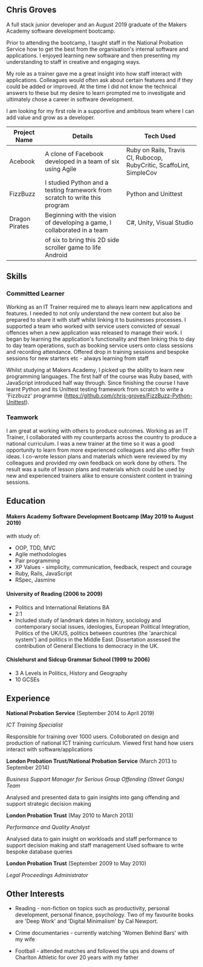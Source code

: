 ## Chris Groves

A full stack junior developer and an August 2019 graduate of the Makers Academy software development bootcamp. 

Prior to attending the bootcamp, I taught staff in the National Probation Service how to get the best from the organisation's internal software and applications. I enjoyed learning new software and then presenting my understanding to staff in creative and engaging ways.

My role as a trainer gave me a great insight into how staff interact with applications. Colleagues would often ask about certain features and if they could be added or improved. At the time I did not know the technical answers to these but my desire to learn prompted me to investigate and ultimately chose a career in software development.

I am looking for my first role in a supportive and ambitous team where I can add value and grow as a developer.

| Project Name  | Details                                                                 | Tech Used                |
| ------------- | ------------------------------------------------------------------------|--------------------------|
| Acebook       | A clone of Facebook developed in a team of six using Agile              | Ruby on Rails, Travis CI, Rubocop,                                                                                    RubyCritic, ScaffoLint, SimpleCov |
| FizzBuzz      | I studied Python and a testing framework from scratch to write this program | Python and Unittest  |     
| Dragon Pirates| Beginning with the vision of developing a game, I collaborated in a team| C#, Unity, Visual Studio |
|               | of six to bring this 2D side scroller game to life                        Android                                              
                  

## Skills

### Committed Learner

Working as an IT Trainer required me to always learn new applications and features. I needed to not only understand the new content but also be prepared to share it with staff whilst linking it to businesses processes. I supported a team who worked with service users convicted of sexual offences when a new application was released to manage their work. I began by learning the application's functionality and then linking this to day to day team operations, such as booking service users onto class sessions and recording attendance. Offered drop in training sessions and bespoke sessions for new starters etc - always learning from staff

Whilst studying at Makers Academy, I picked up the ability to learn new programming languages. The first half of the course was Ruby based, with JavaScript introduced half way through. Since finishing the course I have learnt Python and its Unittest testing framework from scratch to write a 'Fizzbuzz' programme (https://github.com/chris-groves/FizzBuzz-Python-Unittest).

### Teamwork

I am great at working with others to produce outcomes. Working as an IT Trainer, I collaborated with my counterparts across the country to produce a national curriculum. I was a new trainer at the time so it was a good opportunity to learn from more experienced colleagues and also offer fresh ideas. I co-wrote lesson plans and materials which were reviewed by my colleagues and provided my own feedback on work done by others. The result was a suite of lesson plans and materials which could be used by new and experienced trainers alike to ensure consistent content in training sessions.

## Education

#### Makers Academy Software Development Bootcamp (May 2019 to August 2019)

with study of:

- OOP, TDD, MVC
- Agile methodologies
- Pair programming
- XP Values - simplicity, communication, feedback, respect and courage
- Ruby, Rails, JavaScript
- RSpec, Jasmine

#### University of Reading (2006 to 2009)

- Politics and International Relations BA
- 2:1
- Included study of landmark dates in history, sociology and contemporary social issues, ideologies, European Political Integration, Politics of the UK/US, politics between countries (the 'anarchical system') and politics in the Middle East. Dissertation assessed the contribution of General Elections to democracy in the UK.

#### Chislehurst and Sidcup Grammar School (1999 to 2006)

- 3 A Levels in Politics, History and Geography
- 10 GCSEs

## Experience

**National Probation Service** (September 2014 to April 2019) 

*ICT Training Specialist*

Responsible for training over 1000 users.
Colloborated on design and production of national ICT training curriculum.
Viewed first hand how users interact with software/applications



**London Probation Trust/National Probation Service** (March 2013 to September 2014)   

*Business Support Manager for Serious Group Offending (Street Gangs) Team*

Analysed and presented data to gain insights into gang offending and support strategic decision making



**London Probation Trust** (May 2010 to March 2013) 

*Performance and Quality Analyst*  

Analysed data to gain insight on workloads and staff performance to support decision making and staff management
Used software to write bespoke database queries



**London Probation Trust** (September 2009 to May 2010)

*Legal Proceedings Administrator*

## Other Interests

- Reading - non-fiction on topics such as productivity, personal development, personal finance, psychology. Two of my favourite books are 'Deep Work' and 'Digital Minimalism' by Cal Newport.

- Crime documentaries - currently watching 'Women Behind Bars' with my wife

- Football - attended matches and followed the ups and downs of Charlton Athletic for over 20 years with my father
